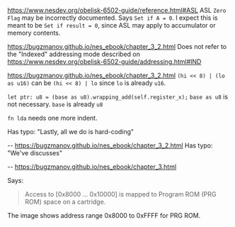 https://www.nesdev.org/obelisk-6502-guide/reference.html#ASL
ASL `Zero Flag` may be incorrectly documented. Says `Set if A = 0`. I expect this is meant to be `Set if result = 0`, since ASL may apply to accumulator or memory contents.

https://bugzmanov.github.io/nes_ebook/chapter_3_2.html
Does not refer to the "Indexed" addressing mode described on https://www.nesdev.org/obelisk-6502-guide/addressing.html#IND

https://bugzmanov.github.io/nes_ebook/chapter_3_2.html
`(hi << 8) | (lo as u16)` can be `(hi << 8) | lo` since `lo` is already `u16`.

`let ptr: u8 = (base as u8).wrapping_add(self.register_x);`
`base as u8` is not necessary. `base` is already `u8`

`fn lda` needs one more indent.

Has typo: "Lastly, all we do is hard-coding"

--
https://bugzmanov.github.io/nes_ebook/chapter_3_2.html
Has typo: "We've discusses"

--
https://bugzmanov.github.io/nes_ebook/chapter_3.html

Says:
> Access to [0x8000 … 0x10000] is mapped to Program ROM (PRG ROM) space on a cartridge.

The image shows address range 0x8000 to 0xFFFF for PRG ROM.